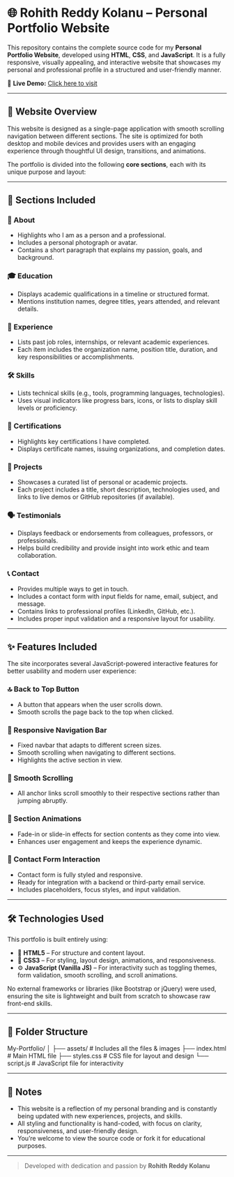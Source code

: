 # 🌐 Rohith Reddy Kolanu – Personal Portfolio Website

This repository contains the complete source code for my **Personal Portfolio Website**, developed using **HTML**, **CSS**, and **JavaScript**. It is a fully responsive, visually appealing, and interactive website that showcases my personal and professional profile in a structured and user-friendly manner.

🔗 **Live Demo:** [Click here to visit](https://rohithreddykolanu.github.io/My-Portfolio/)

---

## 📖 Website Overview

This website is designed as a single-page application with smooth scrolling navigation between different sections. The site is optimized for both desktop and mobile devices and provides users with an engaging experience through thoughtful UI design, transitions, and animations.

The portfolio is divided into the following **core sections**, each with its unique purpose and layout:

---

## 🧭 Sections Included

### 👤 About
- Highlights who I am as a person and a professional.
- Includes a personal photograph or avatar.
- Contains a short paragraph that explains my passion, goals, and background.

### 🎓 Education
- Displays academic qualifications in a timeline or structured format.
- Mentions institution names, degree titles, years attended, and relevant details.

### 💼 Experience
- Lists past job roles, internships, or relevant academic experiences.
- Each item includes the organization name, position title, duration, and key responsibilities or accomplishments.

### 🛠️ Skills
- Lists technical skills (e.g., tools, programming languages, technologies).
- Uses visual indicators like progress bars, icons, or lists to display skill levels or proficiency.

### 📜 Certifications
- Highlights key certifications I have completed.
- Displays certificate names, issuing organizations, and completion dates.

### 🚀 Projects
- Showcases a curated list of personal or academic projects.
- Each project includes a title, short description, technologies used, and links to live demos or GitHub repositories (if available).

### 🗣️ Testimonials
- Displays feedback or endorsements from colleagues, professors, or professionals.
- Helps build credibility and provide insight into work ethic and team collaboration.

### 📞 Contact
- Provides multiple ways to get in touch.
- Includes a contact form with input fields for name, email, subject, and message.
- Contains links to professional profiles (LinkedIn, GitHub, etc.).
- Includes proper input validation and a responsive layout for usability.

---

## ✨ Features Included

The site incorporates several JavaScript-powered interactive features for better usability and modern user experience:

### 🔝 Back to Top Button
- A button that appears when the user scrolls down.
- Smooth scrolls the page back to the top when clicked.

### 🧭 Responsive Navigation Bar
- Fixed navbar that adapts to different screen sizes.
- Smooth scrolling when navigating to different sections.
- Highlights the active section in view.

### 🎯 Smooth Scrolling
- All anchor links scroll smoothly to their respective sections rather than jumping abruptly.

### 🎨 Section Animations
- Fade-in or slide-in effects for section contents as they come into view.
- Enhances user engagement and keeps the experience dynamic.

### 📨 Contact Form Interaction
- Contact form is fully styled and responsive.
- Ready for integration with a backend or third-party email service.
- Includes placeholders, focus styles, and input validation.

---

## 🛠️ Technologies Used

This portfolio is built entirely using:

- 🧱 **HTML5** – For structure and content layout.
- 🎨 **CSS3** – For styling, layout design, animations, and responsiveness.
- ⚙️ **JavaScript (Vanilla JS)** – For interactivity such as toggling themes, form validation, smooth scrolling, and scroll animations.

No external frameworks or libraries (like Bootstrap or jQuery) were used, ensuring the site is lightweight and built from scratch to showcase raw front-end skills.

---

## 📁 Folder Structure
My-Portfolio/
│
├── assets/ # Includes all the files & images
├── index.html # Main HTML file
├── styles.css # CSS file for layout and design
└── script.js # JavaScript file for interactivity


---

## 📌 Notes

- This website is a reflection of my personal branding and is constantly being updated with new experiences, projects, and skills.
- All styling and functionality is hand-coded, with focus on clarity, responsiveness, and user-friendly design.
- You’re welcome to view the source code or fork it for educational purposes.

---

> Developed with dedication and passion by **Rohith Reddy Kolanu**
